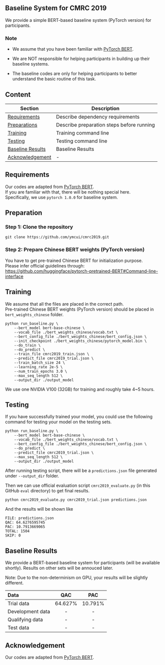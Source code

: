 ## Baseline System for CMRC 2019

We provide a simple BERT-based baseline system (PyTorch version) for participants. </br>

### Note

- We assume that you have been familiar with [PyTorch BERT](https://github.com/huggingface/pytorch-pretrained-BERT). </br>

- We are NOT responsible for helping participants in building up their baseline systems.

- The baseline codes are only for helping participants to better understand the basic routine of this task.


## Content

| Section | Description |
|-|-|
| [Requirements](#Requirements) | Describe dependency requirements |
| [Preparations](#Preparation) | Describe preparation steps before running |
| [Training](#Training) | Training command line  |
| [Testing](#Testing) | Testing command line |
| [Baseline Results](#Baseline-Results) | Baseline Results |
| [Acknowledgement](#Acknowledgement) | - |


## Requirements
Our codes are adapted from [PyTorch BERT](https://github.com/huggingface/pytorch-pretrained-BERT). </br>
If you are familiar with that, there will be nothing special here. </br>
Specifically, we use `pytorch 1.0.0` for baseline system.

## Preparation

### Step 1: Clone the repository

```
git clone https://github.com/ymcui/cmrc2019.git
```

### Step 2: Prepare Chinese BERT weights (PyTorch version)
You have to get pre-trained Chinese BERT for initialization purpose. </br>
Please infer official guidelines through: https://github.com/huggingface/pytorch-pretrained-BERT#Command-line-interface


## Training
We assume that all the files are placed in the correct path. </br>
Pre-trained Chinese BERT weights (PyTorch version) should be placed in `bert_weights_chinese` folder.

```
python run_baseline.py \
	--bert_model bert-base-chinese \
	--vocab_file ./bert_weights_chinese/vocab.txt \
	--bert_config_file ./bert_weights_chinese/bert_config.json \
	--init_checkpoint ./bert_weights_chinese/pytorch_model.bin \
	--do_train \
	--do_predict \
	--train_file cmrc2019_train.json \
	--predict_file cmrc2019_trial.json \
	--train_batch_size 24 \
	--learning_rate 2e-5 \
	--num_train_epochs 3.0 \
	--max_seq_length 512 \
	--output_dir ./output_model
```

We use one NVIDIA V100 (32GB) for training and roughly take 4~5 hours.


## Testing
If you have successfully trained your model, you could use the following command for testing your model on the testing sets.
```
python run_baseline.py \
	--bert_model bert-base-chinese \
	--vocab_file ./bert_weights_chinese/vocab.txt \
	--bert_config_file ./bert_weights_chinese/bert_config.json \
	--do_predict \
	--predict_file cmrc2019_trial.json \
	--max_seq_length 512 \
	--output_dir ./output_model
```

After running testing script, there will be a `predictions.json` file generated under `--output_dir` folder.

Then we can use official evaluation script `cmrc2019_evaluate.py` (in this GitHub `eval` directory) to get final results.

```
python cmrc2019_evaluate.py cmrc2019_trial.json predictions.json
```

And the results will be shown like

```
FILE: predictions.json
QAC: 64.6276595745
PAC: 10.7913669065
TOTAL: 1504
SKIP: 0
```


## Baseline Results
We provide a BERT-based baseline system for participants (will be available shortly).
Results on other sets will be annouced later.

Note: Due to the non-determinism on GPU, your results will be slightly different.

| Data | QAC | PAC | 
| :------ | :-----: | :-----: | 
| Trial data | 64.627% | 10.791% |
| Development data | - | - |
| Qualifying data | - | - |
| Test data | - | - |


## Acknowledgement
Our codes are adapted from [PyTorch BERT](https://github.com/huggingface/pytorch-pretrained-BERT).

